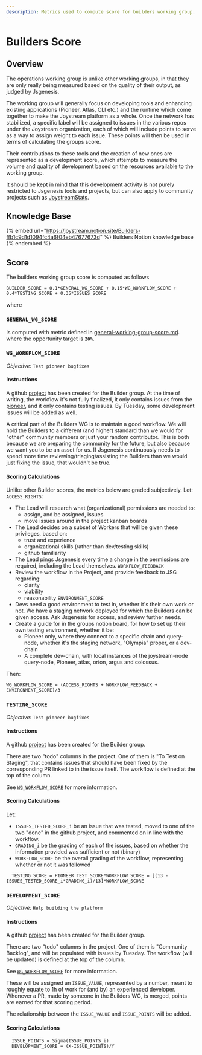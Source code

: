 ```yaml
---
description: Metrics used to compute score for builders working group.
---
```


# Builders Score

## Overview

The operations working group is unlike other working groups, in that they are only really being measured based on the quality of their output, as judged by Jsgenesis.

The working group will generally focus on developing tools and enhancing existing applications (Pioneer, Atlas, CLI etc.) and the runtime which come together to make the Joystream platform as a whole.  Once the network has stabilized, a specific label will be assigned to issues in the various repos under the Joystream organization, each of which will include points to serve as a way to assign weight to each issue. These points will then be used in terms of calculating the groups score.

Their contributions to these tools and the creation of new ones are represented as a development score, which attempts to measure the volume and quality of development based on the resources available to the working group.

It should be kept in mind that this development activity is not purely restricted to Jsgenesis tools and projects, but can also apply to community projects such as [JoystreamStats](https://joystreamstats.live).

## Knowledge Base

{% embed url="https://joystream.notion.site/Builders-ffb1c9d1d1094fc4a6f04eb47677673d" %}
Builders Notion knowledge base
{% endembed %}

## Score
The builders working group score is computed as follows

```
BUILDER_SCORE = 0.1*GENERAL_WG_SCORE + 0.15*WG_WORKFLOW_SCORE + 0.4*TESTING_SCORE + 0.35*ISSUES_SCORE
```

where

### `GENERAL_WG_SCORE`
Is computed with metric defined in [general-working-group-score.md](general-working-group-score.md "mention"). where the opportunity target is **`20%`**.


### `WG_WORKFLOW_SCORE`
*Objective:* `Test pioneer bugfixes`

#### Instructions
A github [project](https://github.com/orgs/Joystream/projects/55) has been created for the Builder group. At the time of writing, the workflow it's not fully finalized, it only contains issues from the [pioneer](https://github.com/Joystream/pioneer/), and it only contains testing issues. By Tuesday, some development issues will be added as well.

A critical part of the Builders WG is to maintain a good workflow. We will hold the Builders to a different (and higher) standard than we would for "other" community members or just your random contributor. This is both because we are preparing the community for the future, but also because we want you to be an asset for us. If Jsgenesis continuously needs to spend more time reviewing/triaging/assisting the Builders than we would just fixing the issue, that wouldn't be true.

#### Scoring Calculations
Unlike other Builder scores, the metrics below are graded subjectively.
Let:
`ACCESS_RIGHTS`:
- The Lead will research what (organizational) permissions are needed to:
  - assign, and be assigned, issues
  - move issues around in the project kanban boards
- The Lead decides on a subset of Workers that will be given these privileges, based on:
  - trust and experience
  - organizational skills (rather than dev/testing skills)
  - github familiarity
- The Lead pings Jsgenesis every time a change in the permissions are required, including the Lead themselves.
`WORKFLOW_FEEDBACK`
- Review the workflow in the Project, and provide feedback to JSG regarding:
  - clarity
  - viability
  - reasonability
`ENVIRONMENT_SCORE`
- Devs need a good environment to test in, whether it's their own work or not. We have a staging network deployed for which the Builders can be given access. Ask Jsgenesis for access, and review further needs.
- Create a guide for in the groups notion board, for how to set up their own testing environment, whether it be:
  - Pioneer only, where they connect to a specific chain and query-node, whether it's the staging network, "Olympia" proper, or a dev-chain
  - A complete dev-chain, with local instances of the joystream-node query-node, Pioneer, atlas, orion, argus and colossus.

Then:
```
WG_WORKFLOW_SCORE = (ACCESS_RIGHTS + WORKFLOW_FEEDBACK + ENVIRONMENT_SCORE)/3
```

### `TESTING_SCORE`
*Objective:* `Test pioneer bugfixes`

#### Instructions
A github [project](https://github.com/orgs/Joystream/projects/55) has been created for the Builder group.

There are two "todo" columns in the project. One of them is "To Test on Staging", that contains issues that should have been fixed by the corresponding PR linked to in the issue itself. The workflow is defined at the top of the column.

See [`WG_WORKFLOW_SCORE`](#wg_workflow_score) for more information.

#### Scoring Calculations
Let:
  - `ISSUES_TESTED_SCORE_i` be an issue that was tested, moved to one of the two "done" in the github project, and commented on in line with the workflow.
  - `GRADING_i` be the grading of each of the issues, based on whether the information provided was sufficient or not (binary)
  - `WORKFLOW_SCORE` be the overall grading of the workflow, representing whether or not it was followed
```
  TESTING_SCORE = PIONEER_TEST_SCORE*WORKFLOW_SCORE = [(13 - ISSUES_TESTED_SCORE_i*GRADING_i)/13]*WORKFLOW_SCORE
```

### `DEVELOPMENT_SCORE`
*Objective:* `Help building the platform`

#### Instructions
A github [project](https://github.com/orgs/Joystream/projects/55) has been created for the Builder group.

There are two "todo" columns in the project. One of them is "Community Backlog", and will be populated with issues by Tuesday. The workflow (will be updated) is defined at the top of the column.

See [`WG_WORKFLOW_SCORE`](#wg_workflow_score) for more information.

These will be assigned an `ISSUE_VALUE`, represented by a number, meant to roughly equate to 1h of work for (and by) an experienced developer. Whenever a PR, made by someone in the Builders WG, is merged, points are earned for that scoring period.

The relationship between the `ISSUE_VALUE` and `ISSUE_POINTS` will be added.

#### Scoring Calculations
```
  ISSUE_POINTS = Sigma(ISSUE_POINTS_i)
  DEVELOPMENT_SCORE = (X-ISSUE_POINTS)/Y
```
